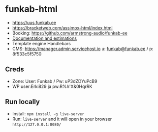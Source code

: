 # funkab-html

* https://uus.funkab.ee
* https://bracketweb.com/assimox-html/index.html
* Booking: https://github.com/armstrong-audio/funkab-ee
* [Documentation and estimations](https://drive.google.com/drive/u/0/folders/1mXC37oJUwr8bwkOJixlGy_T9FHnJrRaS)
* Template engine Handlebars
* CMS: https://manager.admin.servicehost.io u: funkab@funkab.ee / p: 8f533c5f5750

## Creds

* Zone: User: Funkab / Pw: uP3dZDYuPcB9
* WP user:Erki829 ja pw:R%h'X&0HqrRK

## Run locally

* Install: `npm install -g live-server`
* Run: `live-server` and it will open in your browser `http://127.0.0.1:8080/`
